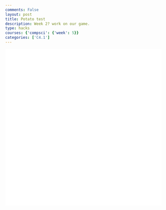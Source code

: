 ```yaml
---
comments: False
layout: post
title: Potato test
description: Week 2? work on our game.
type: hacks
courses: {'compsci': {'week': 5}}
categories: ['C4.1']
---
```


<html>
<head>
    <style>
        .container {
            display: block;
            background-color: white;
        }
    </style>
</head>
<body>
    <canvas id="display" class="container" height="500px" width="500px"></canvas>
    <script type="module">
        import Character from "/Group/myScripts/GameScripts/CharacterMovement.js";
        import Object from "/Group/myScripts/GameScripts/CreateObject.js";
        var canvas = document.getElementById("display");
        var characterSpriteSheet = new Image();
        characterSpriteSheet.src = "/Group/images/Game/potatowalkinganimation.png";
        // Define an idle sprite sheet for the character
        var idleCharacterSpriteSheet = new Image();
        idleCharacterSpriteSheet.src = "/Group/images/Game/potatoambient.png";
        var idleObject = new Object(idleCharacterSpriteSheet,[275,275],[315,320],[200,250],4,1)
        var myCharacter = new Character();
        document.addEventListener("keydown", myCharacter.handleKeydown.bind(myCharacter));
        document.addEventListener("keyup", myCharacter.handleKeyup.bind(myCharacter));
        var myCharacterObject = new Object(characterSpriteSheet, [315, 320], [315, 320], [0, 0], 4, 1);
        var fps = 20;
        var active = true;
        var animId;
        var currentFrame = 0;
        var shakeFrame = 0;
        function frame() {
            currentFrame = (currentFrame + 1) % fps;
            shakeFrame = (shakeFrame + 1) % (5 * fps);
            var pos = myCharacter.onFrame(fps);
            pos = [pos.x, 500 - pos.y];
            myCharacterObject.OverridePosition(pos);
            if (currentFrame % Math.round(fps / 4) == 0) {
                if (myCharacter.moving == false && myCharacter.directionY == 0) {
                    myCharacterObject.spriteSheet = idleCharacterSpriteSheet; // Switch to the idle sprite sheet
                    myCharacterObject.UpdateFrame();
                } else if (myCharacter.moving) {
                    myCharacterObject.spriteSheet = characterSpriteSheet; // Switch back to the walking sprite sheet
                    myCharacterObject.UpdateFrame();
                }
                idleObject.UpdateFrame();
            }
            var shake = [0, 0];
            var ctx = canvas.getContext("2d");
            ctx.clearRect(0, 0, 500, 500);
            myCharacterObject.draw(ctx, shake);
            idleObject.draw(ctx,[0,0])
            setTimeout(function () {
                if (active == true) {
                    animId = requestAnimationFrame(frame);
                }
            }, 1000 / fps);
        }
        frame();
        window.addEventListener('keydown', function (e) {
            if (e.keyCode == 32 && e.target == document.body) {
                e.preventDefault();
            }
        });
    </script>
</body>
</html>
